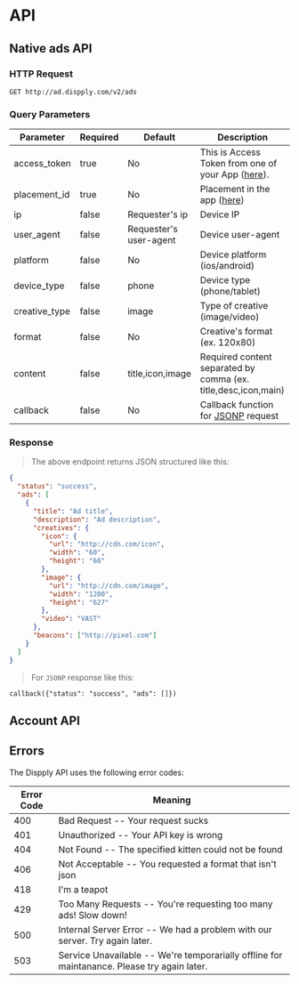 # API

## Native ads API

### HTTP Request

`GET http://ad.dispply.com/v2/ads`

### Query Parameters

Parameter | Required | Default | Description
--------- | ------- | ------- | -----------
access_token | true | No | This is Access Token from one of your App ([here](http://dispply.com/publishers/apps)).
placement_id | true | No | Placement in the app ([here](http://dispply.com/publishers/placements))
ip | false | Requester's ip | Device IP
user_agent | false | Requester's user-agent | Device user-agent
platform | false | No | Device platform (ios/android)
device_type | false | phone | Device type (phone/tablet)
creative_type | false | image | Type of creative (image/video)
format | false | No | Creative's format (ex. 120x80)
content | false | title,icon,image | Required content separated by comma (ex. title,desc,icon,main)
callback | false | No | Callback function for [JSONP](https://en.wikipedia.org/wiki/JSONP) request

### Response

> The above endpoint returns JSON structured like this:

```json
{
  "status": "success",
  "ads": [
    {
      "title": "Ad title",
      "description": "Ad description",
      "creatives": {
        "icon": {
          "url": "http://cdn.com/icon",
          "width": "60",
          "height": "60"
        },
        "image": {
          "url": "http://cdn.com/image",
          "width": "1200",
          "height": "627"
        },
        "video": "VAST"
      },
      "beacons": ["http://pixel.com"]
    }
  ]
}
```

> For `JSONP` response like this:

```
callback({"status": "success", "ads": []})
```

## Account API


## Errors

The Dispply API uses the following error codes:

Error Code | Meaning
---------- | -------
400 | Bad Request -- Your request sucks
401 | Unauthorized -- Your API key is wrong
404 | Not Found -- The specified kitten could not be found
406 | Not Acceptable -- You requested a format that isn't json
418 | I'm a teapot
429 | Too Many Requests -- You're requesting too many ads! Slow down!
500 | Internal Server Error -- We had a problem with our server. Try again later.
503 | Service Unavailable -- We're temporarially offline for maintanance. Please try again later.
